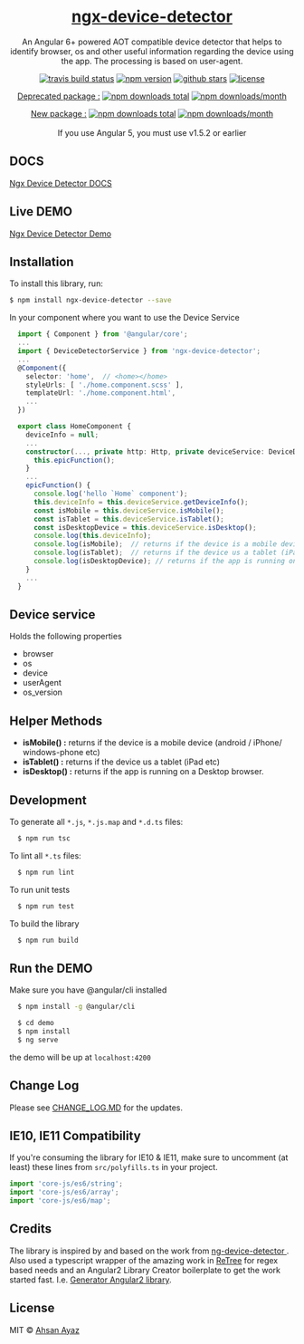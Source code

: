 <a href="https://koderlabs.github.io/ngx-device-detector">
  <h1 align="center">ngx-device-detector</h1> 
</a>

<p align="center">
An Angular 6+ powered AOT compatible device detector that helps to identify browser, os and other useful information regarding the device using the app. The processing is based on user-agent.
</p>

<p align="center">
<a href="https://travis-ci.org/KoderLabs/ngx-device-detector"><img src="http://img.shields.io/travis/KoderLabs/ngx-device-detector.svg?style=flat" alt="travis build status" ></a>
<a href="https://www.npmjs.com/package/ngx-device-detector"><img src="https://img.shields.io/npm/v/ngx-device-detector.svg" alt="npm version" ></a>
<a href="https://www.npmjs.com/package/ngx-device-detector"><img src="https://img.shields.io/github/stars/KoderLabs/ngx-device-detector.svg?style=social&label=Star&style=flat-square" alt="github stars" ></a>
<a href="https://www.npmjs.com/package/ngx-device-detector"><img src="https://img.shields.io/npm/l/ngx-device-detector.svg?style=flat-square" alt="license" ></a>
</p>
<p align="center">
  <a href="https://www.npmjs.com/package/ng2-device-detector">Deprecated package :</a>
  <a href="https://www.npmjs.com/package/ng2-device-detector"><img src="https://img.shields.io/npm/dt/ng2-device-detector.svg?style=flat-square" alt="npm downloads total" ></a>
  <a href="https://www.npmjs.com/package/ng2-device-detector"><img src="https://img.shields.io/npm/dm/ng2-device-detector.svg" alt="npm downloads/month" ></a>
</p>
<p align="center">
  <a href="https://www.npmjs.com/package/ngx-device-detector">New package :</a>
  <a href="https://www.npmjs.com/package/ngx-device-detector"><img src="https://img.shields.io/npm/dt/ngx-device-detector.svg?style=flat-square" alt="npm downloads total" ></a>
  <a href="https://www.npmjs.com/package/ngx-device-detector"><img src="https://img.shields.io/npm/dm/ngx-device-detector.svg" alt="npm downloads/month" ></a><br><br>
If you use Angular 5, you must use v1.5.2 or earlier
</p>

## DOCS

[Ngx Device Detector DOCS](https://koderlabs.github.io/ngx-device-detector)

## Live DEMO

[Ngx Device Detector Demo](https://koderlabs.github.io/ngx-device-detector/demo)


## Installation

To install this library, run:

```bash
$ npm install ngx-device-detector --save
```

In your component where you want to use the Device Service
```typescript
  import { Component } from '@angular/core';
  ...
  import { DeviceDetectorService } from 'ngx-device-detector';
  ...
  @Component({
    selector: 'home',  // <home></home>
    styleUrls: [ './home.component.scss' ],
    templateUrl: './home.component.html',
    ...
  })

  export class HomeComponent {
    deviceInfo = null;
    ...
    constructor(..., private http: Http, private deviceService: DeviceDetectorService) {
      this.epicFunction();
    }
    ...
    epicFunction() {
      console.log('hello `Home` component');
      this.deviceInfo = this.deviceService.getDeviceInfo();
      const isMobile = this.deviceService.isMobile();
      const isTablet = this.deviceService.isTablet();
      const isDesktopDevice = this.deviceService.isDesktop();
      console.log(this.deviceInfo);
      console.log(isMobile);  // returns if the device is a mobile device (android / iPhone / windows-phone etc)
      console.log(isTablet);  // returns if the device us a tablet (iPad etc)
      console.log(isDesktopDevice); // returns if the app is running on a Desktop browser.
    }
    ...
  }

```

## Device service
Holds the following properties
* browser
* os
* device
* userAgent
* os_version

## Helper Methods
* **isMobile() :** returns if the device is a mobile device (android / iPhone/ windows-phone etc)
* **isTablet() :** returns if the device us a tablet (iPad etc)
* **isDesktop() :** returns if the app is running on a Desktop browser.

## Development

To generate all `*.js`, `*.js.map` and `*.d.ts` files:

```bash
  $ npm run tsc
```

To lint all `*.ts` files:

```bash
  $ npm run lint
```

To run unit tests
```bash
  $ npm run test
```

To build the library
```bash
  $ npm run build
```


## Run the DEMO

Make sure you have @angular/cli installed

```bash
  $ npm install -g @angular/cli
```

```bash
  $ cd demo
  $ npm install
  $ ng serve
```

the demo will be up at `localhost:4200`

## Change Log

Please see [CHANGE_LOG.MD](CHANGE_LOG.MD) for the updates.

## IE10, IE11 Compatibility

If you're consuming the library for IE10 & IE11, make sure to uncomment (at least) these lines from `src/polyfills.ts` in your project.

```typescript
import 'core-js/es6/string';
import 'core-js/es6/array';
import 'core-js/es6/map';
```

## Credits

The library is inspired by and based on the work from [ng-device-detector ](https://github.com/srfrnk/ng-device-detector). Also used a typescript wrapper of the amazing work in [ReTree](https://github.com/srfrnk/re-tree) for regex based needs and an Angular2 Library Creator boilerplate to get the work started fast. I.e. [Generator Angular2 library](https://github.com/jvandemo/generator-angular2-library).

## License

MIT © [Ahsan Ayaz](https://github.com/AhsanAyaz)
